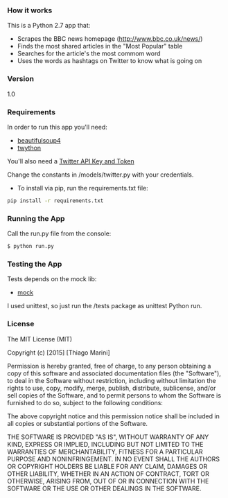 ### How it works

This is a Python 2.7 app that:

* Scrapes the BBC news homepage (http://www.bbc.co.uk/news/)
* Finds the most shared articles in the "Most Popular" table
* Searches for the article's the most commom word
* Uses the words as hashtags on Twitter to know what is going on


### Version
1.0

### Requirements

In order to run this app you'll need:

* [beautifulsoup4](http://www.crummy.com/software/BeautifulSoup/bs4/doc/)
* [twython](https://twython.readthedocs.org/en/latest/)

You'll also need a [Twitter API Key and Token](https://apps.twitter.com/app/7800816/keys)

Change the constants in /models/twitter.py with your credentials.

- To install via pip, run the requirements.txt file:
```sh
pip install -r requirements.txt
```

### Running the App

Call the run.py file from the console:

```sh
$ python run.py
```

### Testing the App

Tests depends on the mock lib:

* [mock](https://docs.python.org/3/library/unittest.mock.html)

I used unittest, so just run the /tests package as unittest Python run.

### License

The MIT License (MIT)

Copyright (c) [2015] [Thiago Marini]

Permission is hereby granted, free of charge, to any person obtaining a copy
of this software and associated documentation files (the "Software"), to deal
in the Software without restriction, including without limitation the rights
to use, copy, modify, merge, publish, distribute, sublicense, and/or sell
copies of the Software, and to permit persons to whom the Software is
furnished to do so, subject to the following conditions:

The above copyright notice and this permission notice shall be included in all
copies or substantial portions of the Software.

THE SOFTWARE IS PROVIDED "AS IS", WITHOUT WARRANTY OF ANY KIND, EXPRESS OR
IMPLIED, INCLUDING BUT NOT LIMITED TO THE WARRANTIES OF MERCHANTABILITY,
FITNESS FOR A PARTICULAR PURPOSE AND NONINFRINGEMENT. IN NO EVENT SHALL THE
AUTHORS OR COPYRIGHT HOLDERS BE LIABLE FOR ANY CLAIM, DAMAGES OR OTHER
LIABILITY, WHETHER IN AN ACTION OF CONTRACT, TORT OR OTHERWISE, ARISING FROM,
OUT OF OR IN CONNECTION WITH THE SOFTWARE OR THE USE OR OTHER DEALINGS IN THE
SOFTWARE.

